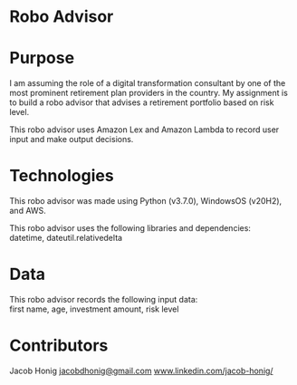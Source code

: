 # Robo Advisor

# Purpose 
I am assuming the role of a digital transformation consultant by one of the most prominent retirement plan providers in the country. My assignment is to build a robo advisor that advises a retirement portfolio based on risk level.

This robo advisor uses Amazon Lex and Amazon Lambda to record user input and make output decisions. 

# Technologies
This robo advisor was made using Python (v3.7.0), WindowsOS (v20H2), and AWS.

This robo advisor uses the following libraries and dependencies:  <br/>
datetime, dateutil.relativedelta

# Data
This robo advisor records the following input data: <br/>
first name, age, investment amount, risk level

# Contributors
Jacob Honig jacobdhonig@gmail.com www.linkedin.com/jacob-honig/


